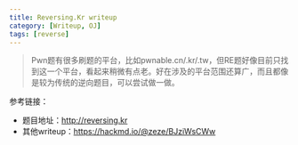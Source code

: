 ```yaml
---
title: Reversing.Kr writeup
category: [Writeup, OJ]
tags: [reverse]
---
```


> Pwn题有很多刷题的平台，比如pwnable.cn/.kr/.tw，但RE题好像目前只找到这一个平台，看起来稍微有点老。好在涉及的平台范围还算广，而且都像是较为传统的逆向题目，可以尝试做一做。

参考链接：

* 题目地址：<http://reversing.kr>
* 其他writeup：<https://hackmd.io/@zeze/BJziWsCWw>

